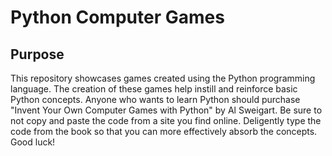 # Python Computer Games

## Purpose
This repository showcases games created using the Python programming language. The creation of these games help instill and reinforce basic Python concepts. Anyone who wants to learn Python should purchase "Invent Your Own Computer Games with Python" by Al Sweigart. Be sure to not copy and paste the code from a site you find online. Deligently type the code from the book so that you can more effectively absorb the concepts. Good luck! 